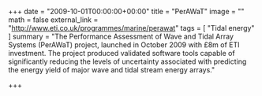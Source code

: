 +++
date = "2009-10-01T00:00:00+00:00"
title = "PerAWaT"
image = ""
math = false
external_link = "http://www.eti.co.uk/programmes/marine/perawat"
tags = [
    "Tidal energy"
]
summary = "The Performance Assessment of Wave and Tidal Array Systems (PerAWaT) project, launched in October 2009 with £8m of ETI investment. The project produced validated software tools capable of significantly reducing the levels of uncertainty associated with predicting the energy yield of major wave and tidal stream energy arrays."

+++

